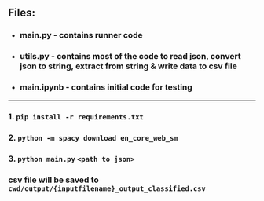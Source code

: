 ## Files:
 - ### main.py - contains runner code 
 - ### utils.py - contains most of the code to read json, convert json to string, extract from string & write data to csv file
 - ### main.ipynb - contains initial code for testing
<hr>

### 1. `pip install -r requirements.txt`
### 2. `python -m spacy download en_core_web_sm`
### 3. `python main.py` `<path to json>`
### csv file will be saved to `cwd/output/{inputfilename}_output_classified.csv`